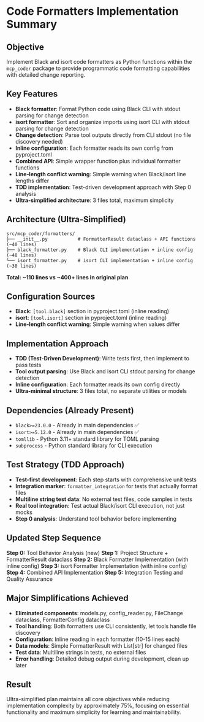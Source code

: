 # Code Formatters Implementation Summary

## Objective
Implement Black and isort code formatters as Python functions within the `mcp_coder` package to provide programmatic code formatting capabilities with detailed change reporting.

## Key Features
- **Black formatter**: Format Python code using Black CLI with stdout parsing for change detection
- **isort formatter**: Sort and organize imports using isort CLI with stdout parsing for change detection
- **Change detection**: Parse tool outputs directly from CLI stdout (no file discovery needed)
- **Inline configuration**: Each formatter reads its own config from pyproject.toml
- **Combined API**: Simple wrapper function plus individual formatter functions
- **Line-length conflict warning**: Simple warning when Black/isort line lengths differ
- **TDD implementation**: Test-driven development approach with Step 0 analysis
- **Ultra-simplified architecture**: 3 files total, maximum simplicity

## Architecture (Ultra-Simplified)
```
src/mcp_coder/formatters/
├── __init__.py           # FormatterResult dataclass + API functions (~40 lines)
├── black_formatter.py    # Black CLI implementation + inline config (~40 lines)
└── isort_formatter.py    # isort CLI implementation + inline config (~30 lines)
```
**Total: ~110 lines vs ~400+ lines in original plan**

## Configuration Sources
- **Black**: `[tool.black]` section in pyproject.toml (inline reading)
- **isort**: `[tool.isort]` section in pyproject.toml (inline reading)
- **Line-length conflict warning**: Simple warning when values differ

## Implementation Approach
- **TDD (Test-Driven Development)**: Write tests first, then implement to pass tests
- **Tool output parsing**: Use Black and isort CLI stdout parsing for change detection
- **Inline configuration**: Each formatter reads its own config directly
- **Ultra-minimal structure**: 3 files total, no separate utilities or models

## Dependencies (Already Present)
- `black>=23.0.0` - Already in main dependencies ✅
- `isort>=5.12.0` - Already in main dependencies ✅
- `tomllib` - Python 3.11+ standard library for TOML parsing
- `subprocess` - Python standard library for CLI execution

## Test Strategy (TDD Approach)
- **Test-first development**: Each step starts with comprehensive unit tests
- **Integration marker**: `formatter_integration` for tests that actually format files
- **Multiline string test data**: No external test files, code samples in tests
- **Real tool integration**: Test actual Black/isort CLI execution, not just mocks
- **Step 0 analysis**: Understand tool behavior before implementing

## Updated Step Sequence
**Step 0:** Tool Behavior Analysis (new)
**Step 1:** Project Structure + FormatterResult dataclass
**Step 2:** Black Formatter Implementation (with inline config)
**Step 3:** isort Formatter Implementation (with inline config)
**Step 4:** Combined API Implementation
**Step 5:** Integration Testing and Quality Assurance

## Major Simplifications Achieved
- **Eliminated components**: models.py, config_reader.py, FileChange dataclass, FormatterConfig dataclass
- **Tool handling**: Both formatters use CLI consistently, let tools handle file discovery
- **Configuration**: Inline reading in each formatter (10-15 lines each)
- **Data models**: Simple FormatterResult with List[str] for changed files
- **Test data**: Multiline strings in tests, no external files
- **Error handling**: Detailed debug output during development, clean up later

## Result
Ultra-simplified plan maintains all core objectives while reducing implementation complexity by approximately 75%, focusing on essential functionality and maximum simplicity for learning and maintainability.

